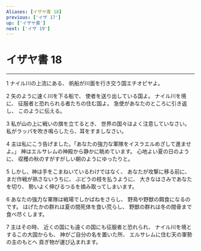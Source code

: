 ```yaml
---
Aliases: [イザヤ書 18]
previous: ['イザ 17']
up: ['イザヤ書']
next: ['イザ 19']
---
```

# イザヤ書 18

***




1 
ナイル川の上流にある、 帆船が川面を行き交う国エチオピヤよ。 



2 
矢のように速く川を下る船で、 使者を送り出している国よ。 ナイル川を境に、 征服者と恐れられる者たちの住む国よ。 急使があなたのところに引き返し、 このように伝える。 



3 
私が山の上に戦いの旗を立てるとき、 世界の国々はよく注意していなさい。 私がラッパを吹き鳴らしたら、耳をすましなさい。 



4 
主は私にこう告げました。「あなたの強力な軍隊をイスラエルめざして進ませよ。」 神はエルサレムの神殿から静かに眺めています。 心地よい夏の日のように、 収穫の秋のすがすがしい朝のようにゆったりと。 



5 
しかし、神は手をこまねいているわけではなく、 あなたが攻撃に移る前に、まだ作戦が熟さないうちに、 ぶどうの枝を払うように、 大きなはさみであなたを切り、 勢いよく伸びるつるを摘み取ってしまいます。 



6 
あなたの強力な軍隊は戦場でしかばねをさらし、 野鳥や野獣の餌食になるのです。 はげたかの群れは夏の間死体を食い荒らし、 野獣の群れは冬の間骨まで食べ尽くします。 



7 
主はその時、 近くの国にも遠くの国にも征服者と恐れられ、 ナイル川を境とするこの大国からも、 神がご自分の名を置いた所、 エルサレムに住む天の軍勢の主のもとへ 貢ぎ物が運び込まれます。
